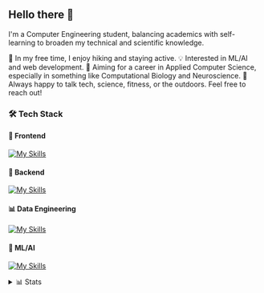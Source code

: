 ## Hello there 👋

I'm a Computer Engineering student, balancing academics with self-learning to broaden my technical and scientific knowledge.

🌲 In my free time, I enjoy hiking and staying active.
💡 Interested in ML/AI and web development.
🚀 Aiming for a career in Applied Computer Science, especially in something like Computational Biology and Neuroscience.
💬 Always happy to talk tech, science, fitness, or the outdoors. Feel free to reach out!

### 🛠️ Tech Stack
#### 📝 Frontend
[![My Skills](https://skillicons.dev/icons?i=html,css,js,ts,react,tailwind&theme=dark&perline=4)](https://skillicons.dev)
#### 🔧 Backend
[![My Skills](https://skillicons.dev/icons?i=php,laravel,python,fastapi,flask,go,java,elixir&theme=dark&perline=4)](https://skillicons.dev)
#### 📊 Data Engineering
[![My Skills](https://skillicons.dev/icons?i=r,mysql,sqlite,mongodb&theme=dark&perline=4)](https://skillicons.dev)
#### 🤖 ML/AI
[![My Skills](https://skillicons.dev/icons?i=python,tensorflow,opencv,pytorch&theme=dark&perline=4)](https://skillicons.dev)

<details close>
    <summary>📊 Stats</summary>
    <img style="padding-top: 15px" height=200 align="center" src="https://github-readme-stats.vercel.app/api?username=giackperetti&show_icons=true&rank_icon=github&count_private=true&include_all_commits=true&theme=catppuccin_mocha" />
</details>
